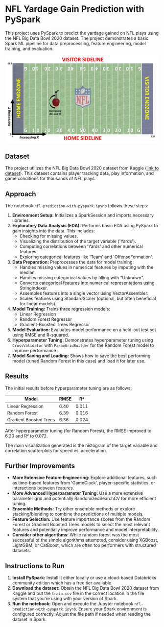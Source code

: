 # NFL Yardage Gain Prediction with PySpark

This project uses PySpark to predict the yardage gained on NFL plays using the NFL Big Data Bowl 2020 dataset. The project demonstrates a basic Spark ML pipeline for data preprocessing, feature engineering, model training, and evaluation.
<p align="center">
  <img src="https://github.com/GongiAhmed/NFL-Prediction/blob/main/NFL%20Prediction/images/NFL.png" />
</p>


## Dataset

The project utilizes the NFL Big Data Bowl 2020 dataset from Kaggle ([link to dataset](https://www.kaggle.com/competitions/nfl-big-data-bowl-2020/data)). This dataset contains player tracking data, play information, and game conditions for thousands of NFL plays.

## Approach

The notebook `nfl-prediction-with-pyspark.ipynb` follows these steps:

1. **Environment Setup:** Initializes a SparkSession and imports necessary libraries.
2. **Exploratory Data Analysis (EDA):**  Performs basic EDA using PySpark to gain insights into the data. This includes:
    * Checking for missing values.
    * Visualizing the distribution of the target variable ('Yards').
    * Computing correlations between 'Yards' and other numerical features.
    * Exploring categorical features like 'Team' and 'OffenseFormation'.
3. **Data Preparation:**  Preprocesses the data for model training:
    * Handles missing values in numerical features by imputing with the median.
    * Handles missing categorical values by filling with "Unknown".
    * Converts categorical features into numerical representations using StringIndexer.
    * Assembles features into a single vector using VectorAssembler.
    * Scales features using StandardScaler (optional, but often beneficial for linear models).
4. **Model Training:** Trains three regression models:
    * Linear Regression
    * Random Forest Regressor
    * Gradient-Boosted Trees Regressor
5. **Model Evaluation:** Evaluates model performance on a held-out test set using RMSE and R-squared.
6. **Hyperparameter Tuning:** Demonstrates hyperparameter tuning using `CrossValidator` with `ParamGridBuilder` for the Random Forest model to improve performance.
7. **Model Saving and Loading:** Shows how to save the best performing model (tuned Random Forest in this case) and load it for later use.


## Results


The initial results before hyperparameter tuning are as follows:


| Model                    | RMSE    | R²       |
|--------------------------|---------|----------|
| Linear Regression        | 6.40    | 0.011    |
| Random Forest            | 6.39    | 0.016   |
| Gradient Boosted Trees | 6.36    | 0.024  |

After hyperparameter tuning (for Random Forest), the RMSE improved to 6.20 and R² to 0.072.

The main visualization generated is the histogram of the target variable and correlation scatterplots for speed vs. acceleration.


## Further Improvements

* **More Extensive Feature Engineering:** Explore additional features, such as time-based features from 'GameClock', player-specific statistics, or interactions between features.
* **More Advanced Hyperparameter Tuning:** Use a more extensive parameter grid and potentially RandomizedSearchCV for more efficient tuning.
* **Ensemble Methods:** Try other ensemble methods or explore stacking/blending to combine the predictions of multiple models.
* **Feature Selection:** Use feature importance scores from the Random Forest or Gradient Boosted Trees models to select the most relevant features and potentially improve performance and model interpretability.
* **Consider other algorithms:** While random forest was the most successful of the simple algorithms attempted, consider using XGBoost, LightGBM, or CatBoost, which are often top performers with structured datasets.



##  Instructions to Run

1. **Install PySpark:** Install it either locally or use a cloud-based Databricks community edition which has a free tier available.
2. **Download the dataset:** Obtain the NFL Big Data Bowl 2020 dataset from Kaggle and put the `train.csv` file in the correct location in the file system that you're using with your version of Spark.
3. **Run the notebook:** Open and execute the Jupyter notebook `nfl-prediction-with-pyspark.ipynb`. Ensure your Spark environment is configured correctly. Adjust the file path if needed when reading the dataset in Spark.
